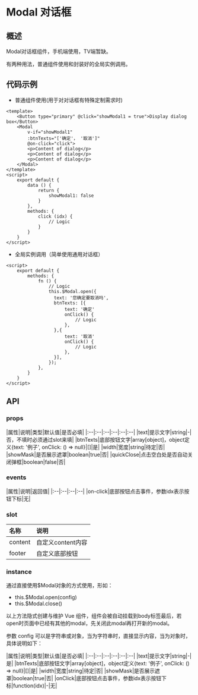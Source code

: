 # Modal 对话框
## 概述
Modal对话框组件，手机端使用，TV端暂缺。

有两种用法，普通组件使用和封装好的全局实例调用。
## 代码示例
- 普通组件使用(用于对对话框有特殊定制需求时)
```vue
<template>
    <Button type="primary" @click="showModal1 = true">Display dialog box</Button>
    <Modal
        v-if="showModal1"
        :btnTexts="['确定'， '取消']"
        @on-click="click">
        <p>Content of dialog</p>
        <p>Content of dialog</p>
        <p>Content of dialog</p>
    </Modal>
</template>
<script>
    export default {
        data () {
            return {
                showModal1: false
            }
        },
        methods: {
            click (idx) {
                // Logic
            }
        }
    }
</script>
```
- 全局实例调用（简单使用通用对话框）
```vue
<script>
    export default {
        methods: {
            fn () {
                // Logic
                this.$Modal.open({
                  text: '您确定要取消吗',
                  btnTexts: [{
                      text: '确定'
                      onClick() {
                          // Logic
                      },
                  },{
                      text: '取消'
                      onClick() {
                          // Logic
                      },
                  }],
                });
            },
        }
    }
</script>
```

## API
### props
|属性|说明|类型|默认值|是否必填|
|:--|:--|:--|:--|:--|:--|
|text|提示文字|string|-|否，不填时必须通过slot来填|
|btnTexts|底部按钮文字|array[object]，object定义{text: '例子', onClick: () => null}|[]|是|
|width|宽度|string|待定|否|
|showMask|是否展示遮罩|boolean|true|否|
|quickClose|点击空白处是否自动关闭弹框|boolean|false|否|

### events
|属性|说明|返回值|
|:--|:--|:--|:--|
|on-click|底部按钮点击事件，参数idx表示按钮下标|无|

### slot
|名称|说明|
|:--|:--|
|content|自定义content内容|
|footer|自定义底部按钮|

### instance
通过直接使用$Modal对象的方式使用，形如：

- this.$Modal.open(config)
- this.$Modal.close()

以上方法隐式创建与维护 Vue 组件，组件会被自动挂载到body标签最后，若open时页面中已经有其他的modal，先关闭此modal再打开新的modal。

参数 config 可以是字符串或对象，当为字符串时，直接显示内容，当为对象时，具体说明如下：

|属性|说明|类型|默认值|是否必填|
|:--|:--|:--|:--|:--|:--|
|text|提示文字|string|-|是|
|btnTexts|底部按钮文字|array[object]，object定义{text: '例子', onClick: () => null}|[]|是|
|width|宽度|string|待定|否|
|showMask|是否展示遮罩|boolean|true|否|
|onClick|底部按钮点击事件，参数idx表示按钮下标|function(idx)|-|无|

